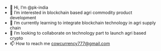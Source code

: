- 👋 Hi, I’m @pk-india
- 👀 I’m interested in blockchain based agri commodity product development
- 🌱 I’m currently learning to integrate blockchain technology in agri supply chain
- 💞️ I’m looking to collaborate on technology part to launch agri based crypto
- 📫 How to reach me cowcurrency777@gmail.com

<!---
pk-india/pk-india is a ✨ special ✨ repository because its `README.md` (this file) appears on your GitHub profile.
You can click the Preview link to take a look at your changes.
--->
